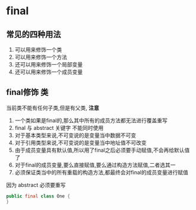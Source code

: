 # final 
## 常见的四种用法
1. 可以用来修饰一个类
2. 可以用来修饰一个方法
3. 还可以用来修饰一个局部变量
4. 还可以用来修饰一个成员变量

## final修饰 类
当前类不能有任何子类,但是有父类,
**注意**

1. 一个类如果是final的,那么其中所有的成员方法都无法进行覆盖重写
2. final 与 abstract 关键字 不能同时使用
3. 对于基本类型来说,不可变说的是变量当中数据不可变
4. 对于引用类型来说,不可变说的是变量当中地址值不可改变
5. 由于成员变量具有默认值,所以用了final之后必须要手动赋值,不会再给默认值了
6. 对于final的成员变量,要么直接赋值,要么通过构造方法赋值,二者选其一
7. 必须保证类当中的所有重载的构造方法,都最终会对final的成员变量进行赋值

因为 abstract 必须要重写 
```java
public final class One {
}
 ```
